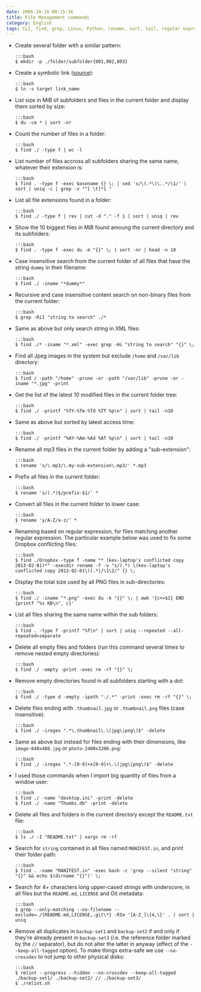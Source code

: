 ```yaml
---
date: 2006-10-18 00:15:16
title: File Management commands
category: English
tags: CLI, find, grep, Linux, Python, rename, sort, tail, regular expression, Dropbox, git, rmlint
---
```


  * Create several folder with a similar pattern:

        :::bash
        $ mkdir -p ./folder/subfolder{001,002,003}

  * Create a symbolic link ([source](https://news.ycombinator.com/item?id=1984792)):

        :::bash
        $ ln -s target link_name

  * List size in MiB of subfolders and files in the current folder and display them sorted by size:

        :::bash
        $ du -cm * | sort -nr

  * Count the number of files in a folder:

        :::bash
        $ find ./ -type f | wc -l

  * List number of files accross all subfolders sharing the same name, whatever their extension is:

        :::bash
        $ find . -type f -exec basename {} \; | sed 's/\(.*\)\..*/\1/' | sort | uniq -c | grep -v "^[ \t]*1 "

  * List all file extensions found in a folder:

        :::bash
        $ find ./ -type f | rev | cut -d "." -f 1 | sort | uniq | rev

  * Show the 10 biggest files in MiB found amoung the current directory and its subfolders:

        :::bash
        $ find . -type f -exec du -m "{}" \; | sort -nr | head -n 10

  * Case insensitive search from the current folder of all files that have the string `dummy` in their filename:

        :::bash
        $ find ./ -iname "*dummy*"

  * Recursive and case insensitive content search on non-binary files from the current folder:

        :::bash
        $ grep -RiI "string to search" ./*

  * Same as above but only search string in XML files:

        :::bash
        $ find ./* -iname "*.xml" -exec grep -Hi "string to search" "{}" \;

  * Find all Jpeg images in the system but exclude `/home` and `/var/lib` directory:

        :::bash
        $ find / -path "/home" -prune -or -path "/var/lib" -prune -or -iname "*.jpg" -print

  * Get the list of the latest 10 modified files in the current folder tree:

        :::bash
        $ find ./ -printf "%TY-%Tm-%Td %TT %p\n" | sort | tail -n10

  * Same as above but sorted by latest access time:

        :::bash
        $ find ./ -printf "%AY-%Am-%Ad %AT %p\n" | sort | tail -n10

  * Rename all mp3 files in the current folder by adding a "sub-extension":

        :::bash
        $ rename 's/\.mp3/\.my-sub-extension\.mp3/' *.mp3

  * Prefix all files in the current folder:

        :::bash
        $ rename 's/(.*)$/prefix-$1/' *

  * Convert all files in the current folder to lower case:

        :::bash
        $ rename 'y/A-Z/a-z/' *

  * Renaming based on regular expression, for files matching another regular expression. The particular example below was used to fix some Dropbox conflicting files:

        :::bash
        $ find ./Dropbox -type f -name "* (kev-laptop's conflicted copy 2013-02-01)*" -execdir rename -f -v "s/(.*) \(kev-laptop's conflicted copy 2013-02-01\)(.*)/\1\2/" {} \;

  * Display the total size used by all PNG files in sub-directories:

        :::bash
        $ find ./ -iname "*.png" -exec du -k "{}" \; | awk '{c+=$1} END {printf "%s KB\n", c}'

  * List all files sharing the same name within the sub folders:

        :::bash
        $ find . -type f -printf "%f\n" | sort | uniq --repeated --all-repeated=separate

  * Delete all empty files and folders (run this command several times to remove nested empty directories):

        :::bash
        $ find ./ -empty -print -exec rm -rf "{}" \;

  * Remove empty directories found in all subfolders starting with a dot:

        :::bash
        $ find ./ -type d -empty -ipath "./.*" -print -exec rm -rf "{}" \;

  * Delete files ending with `.thumbnail.jpg` or `.thumbnail.png` files (case insensitive):

        :::bash
        $ find ./ -iregex ".*\.thumbnail\.\(jpg\|png\)$" -delete

  * Same as above but instead for files ending with their dimensions, like `image-640x480.jpg` or `photo-2400x3200.png`:

        :::bash
        $ find ./ -iregex ".*-[0-9]+x[0-9]+\.\(jpg\|png\)$" -delete

  * I used those commands when I import big quantity of files from a window user:

        :::bash
        $ find ./ -name "desktop.ini" -print -delete
        $ find ./ -name "Thumbs.db" -print -delete

  * Delete all files and folders in the current directory except the `README.txt` file:

        :::bash
        $ ls ./ -I "README.txt" | xargs rm -rf

  * Search for `string` contained in all files named `MANIFEST.in`, and print their folder path:

        :::bash
        $ find . -name "MANIFEST.in" -exec bash -c 'grep --silent "string" "{}" && echo $(dirname "{}")' \;

  * Search for 4+ characters long upper-cased strings with underscore, in all files but the `README.md`, `LICENSE` and Git metadata:

        :::bash
        $ grep --only-matching --no-filename --exclude=./{README.md,LICENSE,.git\*} -RIe '[A-Z_]\{4,\}' . | sort | uniq

  * Remove all duplicates in `backup-set1` and `backup-set2` if and only if they're already present in `backup-set3` (i.e. the reference folder marked by the `//` separator), but do not alter the latter in anyway (effect of the `--keep-all-tagged` option). To make things extra-safe we use `--no-crossdev` to not jump to other physical disks:

        :::bash
        $ rmlint --progress --hidden --no-crossdev --keep-all-tagged ./backup-set1/ ./backup-set2/ // ./backup-set3/
        $ ./rmlint.sh 
